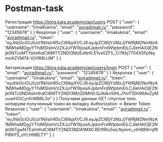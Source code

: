# Postman-task
Регистрация https://blog.kata.academy/api/users
POST
{
  "user": {
    "username": "IrinaKukina",
    "email": "avira@mail.ru",
    "password": "12345678"
  }
}
Response
{
    "user": {
        "username": "irinakukina",
        "email": "avira@mail.ru",
        "token": "eyJhbGciOiJIUzI1NiIsInR5cCI6IkpXVCJ9.eyJpZCI6IjYzMzJjYWRjM2NmNzA1MWIwMDgyYThiMSIsInVzZXJuYW1lIjoiaXJpbmFrdWtpbmEiLCJleHAiOjE2Njk0NTcxMTYsImlhdCI6MTY2NDI3MzExNn0.E1vx0ZF5_7J7Kkj7704X5FpNqmnAZVM74-VjVIR9UJM"
    }
}

Авторизация https://blog.kata.academy/api/users/login
POST
{
  "user": {
    "email": "avira@mail.ru",
    "password": "12345678"
  }
}
Response
{
    "user": {
        "username": "irinakukina",
        "email": "avira@mail.ru",
        "token": "eyJhbGciOiJIUzI1NiIsInR5cCI6IkpXVCJ9.eyJpZCI6IjYzMzJjYWRjM2NmNzA1MWIwMDgyYThiMSIsInVzZXJuYW1lIjoiaXJpbmFrdWtpbmEiLCJleHAiOjE2Njk0NTc0NDAsImlhdCI6MTY2NDI3MzQ0MH0.QJlkIkv5IHLJ7nrF1Dh96AvZyMuuwHOiCynfcWB6L3o"
    }
}
Получаем данные
GET
//пустое тело. копируем полученный токен во вкладку Authorization -> Bearer Token
Response
{
    "user": {
        "username": "irinakukina",
        "email": "avira@mail.ru",
        "token": "eyJhbGciOiJIUzI1NiIsInR5cCI6IkpXVCJ9.eyJpZCI6IjYzMzJjYWRjM2NmNzA1MWIwMDgyYThiMSIsInVzZXJuYW1lIjoiaXJpbmFrdWtpbmEiLCJleHAiOjE2Njk0NTgwNTEsImlhdCI6MTY2NDI3NDA1MX0.RElflRlu5wLNymm_xtH889rnjf8P8NYS_oYLH9IBLTY"
    }
}
